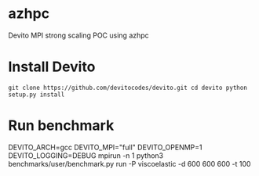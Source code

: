 # azhpc

Devito MPI strong scaling POC using azhpc 

# Install Devito
`git clone https://github.com/devitocodes/devito.git
cd devito
python setup.py install`

# Run benchmark
DEVITO_ARCH=gcc DEVITO_MPI="full" DEVITO_OPENMP=1 DEVITO_LOGGING=DEBUG mpirun -n 1 python3 benchmarks/user/benchmark.py run -P viscoelastic -d 600 600 600 -t 100
